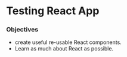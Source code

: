 # Testing React App

### Objectives
* create useful re-usable React components.
* Learn as much about React as possible.